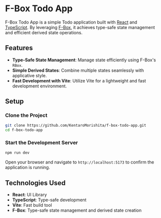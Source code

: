 # F-Box Todo App

F-Box Todo App is a simple Todo application built with [React](https://reactjs.org/) and [TypeScript](https://www.typescriptlang.org/).
By leveraging [F-Box](https://f-box-docs.com/), it achieves type-safe state management and efficient derived state operations.

## Features

- **Type-Safe State Management**: Manage state efficiently using F-Box's `RBox`.
- **Simple Derived States**: Combine multiple states seamlessly with applicative style.
- **Fast Development with Vite**: Utilize Vite for a lightweight and fast development environment.

## Setup

### Clone the Project

```bash
git clone https://github.com/KentaroMorishita/f-box-todo-app.git
cd f-box-todo-app
```

### Start the Development Server

```bash
npm run dev
```

Open your browser and navigate to `http://localhost:5173` to confirm the application is running.

## Technologies Used

- **React**: UI Library
- **TypeScript**: Type-safe development
- **Vite**: Fast build tool
- **F-Box**: Type-safe state management and derived state creation
